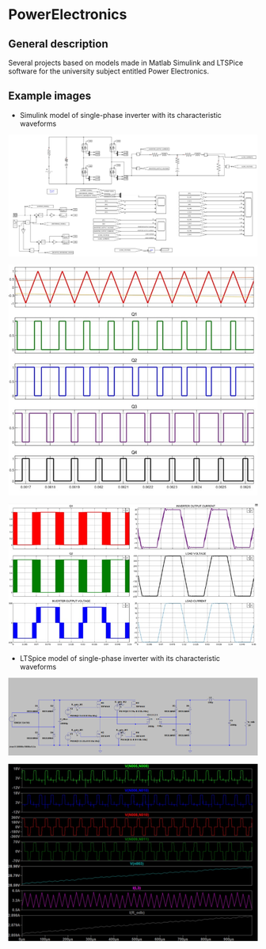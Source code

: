 # PowerElectronics
## General description
Several projects based on models made in Matlab Simulink and LTSPice software for the university subject entitled Power Electronics. 
## Example images
- Simulink model of single-phase inverter with its characteristic waveforms

![SimulinkSinglePhaseInverter](https://github.com/JackobPunch/PowerElectronics/blob/main/Simulink/OnePhaseInverters/model3.png)

![SimulinkSinglePhaseInverterWaveforms1](https://github.com/JackobPunch/PowerElectronics/blob/main/Simulink/OnePhaseInverters/PrzebiegiModel3.jpg)

![SimulinkSinglePhaseInverterWaveforms2](https://github.com/JackobPunch/PowerElectronics/blob/main/Simulink/OnePhaseInverters/PrzebiegiModel3_2.jpg)

- LTSpice model of single-phase inverter with its characteristic waveforms

![LTSpiceOnePhaseInverter](https://github.com/JackobPunch/PowerElectronics/blob/main/LTSPice/FullbridgePush-PullConverter/model.png)

![LTSpiceOnePhaseInverterWaveforms](https://github.com/JackobPunch/PowerElectronics/blob/main/LTSPice/FullbridgePush-PullConverter/Przebiegi.jpg)
